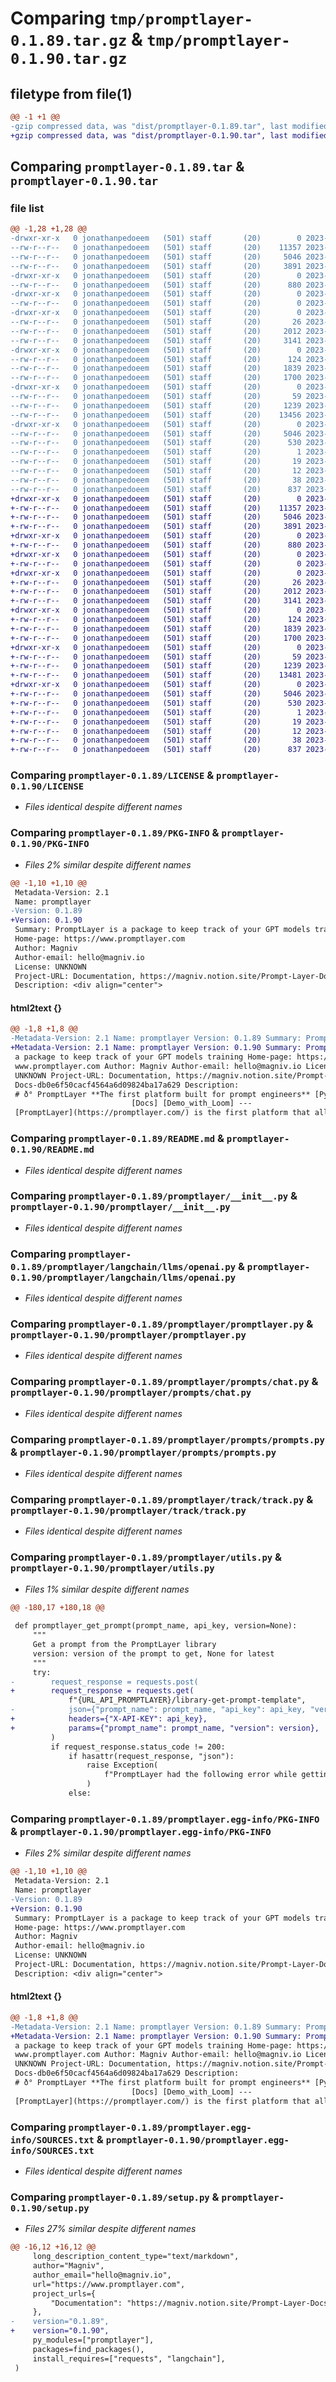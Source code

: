 # Comparing `tmp/promptlayer-0.1.89.tar.gz` & `tmp/promptlayer-0.1.90.tar.gz`

## filetype from file(1)

```diff
@@ -1 +1 @@
-gzip compressed data, was "dist/promptlayer-0.1.89.tar", last modified: Fri Jun 16 13:51:38 2023, max compression
+gzip compressed data, was "dist/promptlayer-0.1.90.tar", last modified: Mon Jun 19 14:46:21 2023, max compression
```

## Comparing `promptlayer-0.1.89.tar` & `promptlayer-0.1.90.tar`

### file list

```diff
@@ -1,28 +1,28 @@
-drwxr-xr-x   0 jonathanpedoeem   (501) staff       (20)        0 2023-06-16 13:51:38.751497 promptlayer-0.1.89/
--rw-r--r--   0 jonathanpedoeem   (501) staff       (20)    11357 2023-01-26 22:51:29.000000 promptlayer-0.1.89/LICENSE
--rw-r--r--   0 jonathanpedoeem   (501) staff       (20)     5046 2023-06-16 13:51:38.751214 promptlayer-0.1.89/PKG-INFO
--rw-r--r--   0 jonathanpedoeem   (501) staff       (20)     3891 2023-01-26 22:51:29.000000 promptlayer-0.1.89/README.md
-drwxr-xr-x   0 jonathanpedoeem   (501) staff       (20)        0 2023-06-16 13:51:38.746250 promptlayer-0.1.89/promptlayer/
--rw-r--r--   0 jonathanpedoeem   (501) staff       (20)      880 2023-06-13 14:07:07.000000 promptlayer-0.1.89/promptlayer/__init__.py
-drwxr-xr-x   0 jonathanpedoeem   (501) staff       (20)        0 2023-06-16 13:51:38.748320 promptlayer-0.1.89/promptlayer/langchain/
--rw-r--r--   0 jonathanpedoeem   (501) staff       (20)        0 2023-02-01 20:15:14.000000 promptlayer-0.1.89/promptlayer/langchain/__init__.py
-drwxr-xr-x   0 jonathanpedoeem   (501) staff       (20)        0 2023-06-16 13:51:38.748886 promptlayer-0.1.89/promptlayer/langchain/llms/
--rw-r--r--   0 jonathanpedoeem   (501) staff       (20)       26 2023-02-01 20:08:36.000000 promptlayer-0.1.89/promptlayer/langchain/llms/__init__.py
--rw-r--r--   0 jonathanpedoeem   (501) staff       (20)     2012 2023-02-15 16:07:17.000000 promptlayer-0.1.89/promptlayer/langchain/llms/openai.py
--rw-r--r--   0 jonathanpedoeem   (501) staff       (20)     3141 2023-05-30 02:39:06.000000 promptlayer-0.1.89/promptlayer/promptlayer.py
-drwxr-xr-x   0 jonathanpedoeem   (501) staff       (20)        0 2023-06-16 13:51:38.749988 promptlayer-0.1.89/promptlayer/prompts/
--rw-r--r--   0 jonathanpedoeem   (501) staff       (20)      124 2023-02-16 22:50:19.000000 promptlayer-0.1.89/promptlayer/prompts/__init__.py
--rw-r--r--   0 jonathanpedoeem   (501) staff       (20)     1839 2023-06-13 15:17:41.000000 promptlayer-0.1.89/promptlayer/prompts/chat.py
--rw-r--r--   0 jonathanpedoeem   (501) staff       (20)     1700 2023-06-06 13:57:37.000000 promptlayer-0.1.89/promptlayer/prompts/prompts.py
-drwxr-xr-x   0 jonathanpedoeem   (501) staff       (20)        0 2023-06-16 13:51:38.750742 promptlayer-0.1.89/promptlayer/track/
--rw-r--r--   0 jonathanpedoeem   (501) staff       (20)       59 2023-03-13 20:43:03.000000 promptlayer-0.1.89/promptlayer/track/__init__.py
--rw-r--r--   0 jonathanpedoeem   (501) staff       (20)     1239 2023-05-12 18:10:56.000000 promptlayer-0.1.89/promptlayer/track/track.py
--rw-r--r--   0 jonathanpedoeem   (501) staff       (20)    13456 2023-06-16 13:49:40.000000 promptlayer-0.1.89/promptlayer/utils.py
-drwxr-xr-x   0 jonathanpedoeem   (501) staff       (20)        0 2023-06-16 13:51:38.747858 promptlayer-0.1.89/promptlayer.egg-info/
--rw-r--r--   0 jonathanpedoeem   (501) staff       (20)     5046 2023-06-16 13:51:38.000000 promptlayer-0.1.89/promptlayer.egg-info/PKG-INFO
--rw-r--r--   0 jonathanpedoeem   (501) staff       (20)      530 2023-06-16 13:51:38.000000 promptlayer-0.1.89/promptlayer.egg-info/SOURCES.txt
--rw-r--r--   0 jonathanpedoeem   (501) staff       (20)        1 2023-06-16 13:51:38.000000 promptlayer-0.1.89/promptlayer.egg-info/dependency_links.txt
--rw-r--r--   0 jonathanpedoeem   (501) staff       (20)       19 2023-06-16 13:51:38.000000 promptlayer-0.1.89/promptlayer.egg-info/requires.txt
--rw-r--r--   0 jonathanpedoeem   (501) staff       (20)       12 2023-06-16 13:51:38.000000 promptlayer-0.1.89/promptlayer.egg-info/top_level.txt
--rw-r--r--   0 jonathanpedoeem   (501) staff       (20)       38 2023-06-16 13:51:38.751603 promptlayer-0.1.89/setup.cfg
--rw-r--r--   0 jonathanpedoeem   (501) staff       (20)      837 2023-06-16 13:51:13.000000 promptlayer-0.1.89/setup.py
+drwxr-xr-x   0 jonathanpedoeem   (501) staff       (20)        0 2023-06-19 14:46:21.736165 promptlayer-0.1.90/
+-rw-r--r--   0 jonathanpedoeem   (501) staff       (20)    11357 2023-01-26 22:51:29.000000 promptlayer-0.1.90/LICENSE
+-rw-r--r--   0 jonathanpedoeem   (501) staff       (20)     5046 2023-06-19 14:46:21.735901 promptlayer-0.1.90/PKG-INFO
+-rw-r--r--   0 jonathanpedoeem   (501) staff       (20)     3891 2023-01-26 22:51:29.000000 promptlayer-0.1.90/README.md
+drwxr-xr-x   0 jonathanpedoeem   (501) staff       (20)        0 2023-06-19 14:46:21.730700 promptlayer-0.1.90/promptlayer/
+-rw-r--r--   0 jonathanpedoeem   (501) staff       (20)      880 2023-06-13 14:07:07.000000 promptlayer-0.1.90/promptlayer/__init__.py
+drwxr-xr-x   0 jonathanpedoeem   (501) staff       (20)        0 2023-06-19 14:46:21.732675 promptlayer-0.1.90/promptlayer/langchain/
+-rw-r--r--   0 jonathanpedoeem   (501) staff       (20)        0 2023-02-01 20:15:14.000000 promptlayer-0.1.90/promptlayer/langchain/__init__.py
+drwxr-xr-x   0 jonathanpedoeem   (501) staff       (20)        0 2023-06-19 14:46:21.733338 promptlayer-0.1.90/promptlayer/langchain/llms/
+-rw-r--r--   0 jonathanpedoeem   (501) staff       (20)       26 2023-02-01 20:08:36.000000 promptlayer-0.1.90/promptlayer/langchain/llms/__init__.py
+-rw-r--r--   0 jonathanpedoeem   (501) staff       (20)     2012 2023-02-15 16:07:17.000000 promptlayer-0.1.90/promptlayer/langchain/llms/openai.py
+-rw-r--r--   0 jonathanpedoeem   (501) staff       (20)     3141 2023-05-30 02:39:06.000000 promptlayer-0.1.90/promptlayer/promptlayer.py
+drwxr-xr-x   0 jonathanpedoeem   (501) staff       (20)        0 2023-06-19 14:46:21.734447 promptlayer-0.1.90/promptlayer/prompts/
+-rw-r--r--   0 jonathanpedoeem   (501) staff       (20)      124 2023-02-16 22:50:19.000000 promptlayer-0.1.90/promptlayer/prompts/__init__.py
+-rw-r--r--   0 jonathanpedoeem   (501) staff       (20)     1839 2023-06-13 15:17:41.000000 promptlayer-0.1.90/promptlayer/prompts/chat.py
+-rw-r--r--   0 jonathanpedoeem   (501) staff       (20)     1700 2023-06-06 13:57:37.000000 promptlayer-0.1.90/promptlayer/prompts/prompts.py
+drwxr-xr-x   0 jonathanpedoeem   (501) staff       (20)        0 2023-06-19 14:46:21.735404 promptlayer-0.1.90/promptlayer/track/
+-rw-r--r--   0 jonathanpedoeem   (501) staff       (20)       59 2023-03-13 20:43:03.000000 promptlayer-0.1.90/promptlayer/track/__init__.py
+-rw-r--r--   0 jonathanpedoeem   (501) staff       (20)     1239 2023-05-12 18:10:56.000000 promptlayer-0.1.90/promptlayer/track/track.py
+-rw-r--r--   0 jonathanpedoeem   (501) staff       (20)    13481 2023-06-19 14:45:34.000000 promptlayer-0.1.90/promptlayer/utils.py
+drwxr-xr-x   0 jonathanpedoeem   (501) staff       (20)        0 2023-06-19 14:46:21.732264 promptlayer-0.1.90/promptlayer.egg-info/
+-rw-r--r--   0 jonathanpedoeem   (501) staff       (20)     5046 2023-06-19 14:46:21.000000 promptlayer-0.1.90/promptlayer.egg-info/PKG-INFO
+-rw-r--r--   0 jonathanpedoeem   (501) staff       (20)      530 2023-06-19 14:46:21.000000 promptlayer-0.1.90/promptlayer.egg-info/SOURCES.txt
+-rw-r--r--   0 jonathanpedoeem   (501) staff       (20)        1 2023-06-19 14:46:21.000000 promptlayer-0.1.90/promptlayer.egg-info/dependency_links.txt
+-rw-r--r--   0 jonathanpedoeem   (501) staff       (20)       19 2023-06-19 14:46:21.000000 promptlayer-0.1.90/promptlayer.egg-info/requires.txt
+-rw-r--r--   0 jonathanpedoeem   (501) staff       (20)       12 2023-06-19 14:46:21.000000 promptlayer-0.1.90/promptlayer.egg-info/top_level.txt
+-rw-r--r--   0 jonathanpedoeem   (501) staff       (20)       38 2023-06-19 14:46:21.736268 promptlayer-0.1.90/setup.cfg
+-rw-r--r--   0 jonathanpedoeem   (501) staff       (20)      837 2023-06-19 14:45:53.000000 promptlayer-0.1.90/setup.py
```

### Comparing `promptlayer-0.1.89/LICENSE` & `promptlayer-0.1.90/LICENSE`

 * *Files identical despite different names*

### Comparing `promptlayer-0.1.89/PKG-INFO` & `promptlayer-0.1.90/PKG-INFO`

 * *Files 2% similar despite different names*

```diff
@@ -1,10 +1,10 @@
 Metadata-Version: 2.1
 Name: promptlayer
-Version: 0.1.89
+Version: 0.1.90
 Summary: PromptLayer is a package to keep track of your GPT models training
 Home-page: https://www.promptlayer.com
 Author: Magniv
 Author-email: hello@magniv.io
 License: UNKNOWN
 Project-URL: Documentation, https://magniv.notion.site/Prompt-Layer-Docs-db0e6f50cacf4564a6d09824ba17a629
 Description: <div align="center">
```

#### html2text {}

```diff
@@ -1,8 +1,8 @@
-Metadata-Version: 2.1 Name: promptlayer Version: 0.1.89 Summary: PromptLayer is
+Metadata-Version: 2.1 Name: promptlayer Version: 0.1.90 Summary: PromptLayer is
 a package to keep track of your GPT models training Home-page: https://
 www.promptlayer.com Author: Magniv Author-email: hello@magniv.io License:
 UNKNOWN Project-URL: Documentation, https://magniv.notion.site/Prompt-Layer-
 Docs-db0e6f50cacf4564a6d09824ba17a629 Description:
 # ð° PromptLayer **The first platform built for prompt engineers** [Python]
                           [Docs] [Demo_with_Loom] ---
 [PromptLayer](https://promptlayer.com/) is the first platform that allows you
```

### Comparing `promptlayer-0.1.89/README.md` & `promptlayer-0.1.90/README.md`

 * *Files identical despite different names*

### Comparing `promptlayer-0.1.89/promptlayer/__init__.py` & `promptlayer-0.1.90/promptlayer/__init__.py`

 * *Files identical despite different names*

### Comparing `promptlayer-0.1.89/promptlayer/langchain/llms/openai.py` & `promptlayer-0.1.90/promptlayer/langchain/llms/openai.py`

 * *Files identical despite different names*

### Comparing `promptlayer-0.1.89/promptlayer/promptlayer.py` & `promptlayer-0.1.90/promptlayer/promptlayer.py`

 * *Files identical despite different names*

### Comparing `promptlayer-0.1.89/promptlayer/prompts/chat.py` & `promptlayer-0.1.90/promptlayer/prompts/chat.py`

 * *Files identical despite different names*

### Comparing `promptlayer-0.1.89/promptlayer/prompts/prompts.py` & `promptlayer-0.1.90/promptlayer/prompts/prompts.py`

 * *Files identical despite different names*

### Comparing `promptlayer-0.1.89/promptlayer/track/track.py` & `promptlayer-0.1.90/promptlayer/track/track.py`

 * *Files identical despite different names*

### Comparing `promptlayer-0.1.89/promptlayer/utils.py` & `promptlayer-0.1.90/promptlayer/utils.py`

 * *Files 1% similar despite different names*

```diff
@@ -180,17 +180,18 @@
 
 def promptlayer_get_prompt(prompt_name, api_key, version=None):
     """
     Get a prompt from the PromptLayer library
     version: version of the prompt to get, None for latest
     """
     try:
-        request_response = requests.post(
+        request_response = requests.get(
             f"{URL_API_PROMPTLAYER}/library-get-prompt-template",
-            json={"prompt_name": prompt_name, "api_key": api_key, "version": version},
+            headers={"X-API-KEY": api_key},
+            params={"prompt_name": prompt_name, "version": version},
         )
         if request_response.status_code != 200:
             if hasattr(request_response, "json"):
                 raise Exception(
                     f"PromptLayer had the following error while getting your prompt: {request_response.json().get('message')}"
                 )
             else:
```

### Comparing `promptlayer-0.1.89/promptlayer.egg-info/PKG-INFO` & `promptlayer-0.1.90/promptlayer.egg-info/PKG-INFO`

 * *Files 2% similar despite different names*

```diff
@@ -1,10 +1,10 @@
 Metadata-Version: 2.1
 Name: promptlayer
-Version: 0.1.89
+Version: 0.1.90
 Summary: PromptLayer is a package to keep track of your GPT models training
 Home-page: https://www.promptlayer.com
 Author: Magniv
 Author-email: hello@magniv.io
 License: UNKNOWN
 Project-URL: Documentation, https://magniv.notion.site/Prompt-Layer-Docs-db0e6f50cacf4564a6d09824ba17a629
 Description: <div align="center">
```

#### html2text {}

```diff
@@ -1,8 +1,8 @@
-Metadata-Version: 2.1 Name: promptlayer Version: 0.1.89 Summary: PromptLayer is
+Metadata-Version: 2.1 Name: promptlayer Version: 0.1.90 Summary: PromptLayer is
 a package to keep track of your GPT models training Home-page: https://
 www.promptlayer.com Author: Magniv Author-email: hello@magniv.io License:
 UNKNOWN Project-URL: Documentation, https://magniv.notion.site/Prompt-Layer-
 Docs-db0e6f50cacf4564a6d09824ba17a629 Description:
 # ð° PromptLayer **The first platform built for prompt engineers** [Python]
                           [Docs] [Demo_with_Loom] ---
 [PromptLayer](https://promptlayer.com/) is the first platform that allows you
```

### Comparing `promptlayer-0.1.89/promptlayer.egg-info/SOURCES.txt` & `promptlayer-0.1.90/promptlayer.egg-info/SOURCES.txt`

 * *Files identical despite different names*

### Comparing `promptlayer-0.1.89/setup.py` & `promptlayer-0.1.90/setup.py`

 * *Files 27% similar despite different names*

```diff
@@ -16,12 +16,12 @@
     long_description_content_type="text/markdown",
     author="Magniv",
     author_email="hello@magniv.io",
     url="https://www.promptlayer.com",
     project_urls={
         "Documentation": "https://magniv.notion.site/Prompt-Layer-Docs-db0e6f50cacf4564a6d09824ba17a629",
     },
-    version="0.1.89",
+    version="0.1.90",
     py_modules=["promptlayer"],
     packages=find_packages(),
     install_requires=["requests", "langchain"],
 )
```

